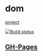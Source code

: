# dom

[project](https://Dzuba110729.github.io/ahj-dom/)

[![Build status](https://ci.appveyor.com/api/projects/status/3jsbenm5kw7bqjsu/branch/master?svg=true)](https://ci.appveyor.com/project/Dzuba110729/ahj-dom)

## [GH-Pages](https://Dzuba110729.github.io/ahj-dom/)
